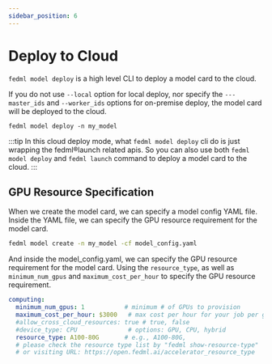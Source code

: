 ```yaml
---
sidebar_position: 6
---
```


# Deploy to Cloud

`fedml model deploy` is a high level CLI to deploy a model card to the cloud.  

If you do not use `--local` option for local deploy, nor specify the `---master_ids`
and `--worker_ids` options for on-premise deploy, the model card will be deployed to the cloud. 

```
fedml model deploy -n my_model
```

:::tip
In this cloud deploy mode, what `fedml model deploy` cli do is just wrapping the fedml®launch related apis. 
So you can also use both `fedml model deploy` and `fedml launch` command to deploy a model card to the cloud.
:::

## GPU Resource Specification
When we create the model card, we can specify a model config YAML file. Inside the YAML file, 
we can specify the GPU resource requirement for the model card.
```sh
fedml model create -n my_model -cf model_config.yaml
```
And inside the model_config.yaml, we can specify the GPU resource requirement for the model card. Using the 
`resource_type`, as well as `minimum_num_gpus` and `maximum_cost_per_hour` to specify the GPU resource requirement.
```yaml
computing:
  minimum_num_gpus: 1           # minimum # of GPUs to provision
  maximum_cost_per_hour: $3000   # max cost per hour for your job per gpu card
  #allow_cross_cloud_resources: true # true, false
  #device_type: CPU              # options: GPU, CPU, hybrid
  resource_type: A100-80G       # e.g., A100-80G,
  # please check the resource type list by "fedml show-resource-type"
  # or visiting URL: https://open.fedml.ai/accelerator_resource_type
```
